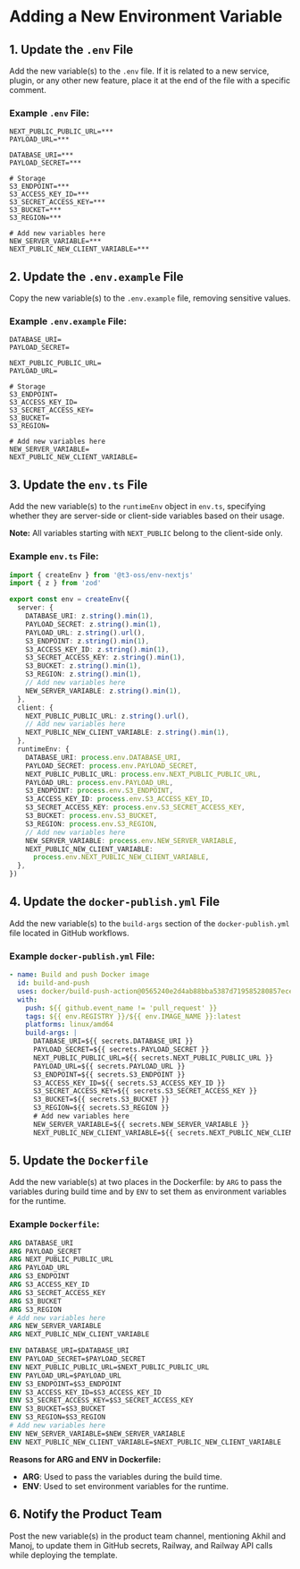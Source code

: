 # Adding a New Environment Variable

## 1. Update the `.env` File

Add the new variable(s) to the `.env` file. If it is related to a new service,
plugin, or any other new feature, place it at the end of the file with a
specific comment.

### Example `.env` File:

```env
NEXT_PUBLIC_PUBLIC_URL=***
PAYLOAD_URL=***

DATABASE_URI=***
PAYLOAD_SECRET=***

# Storage
S3_ENDPOINT=***
S3_ACCESS_KEY_ID=***
S3_SECRET_ACCESS_KEY=***
S3_BUCKET=***
S3_REGION=***

# Add new variables here
NEW_SERVER_VARIABLE=***
NEXT_PUBLIC_NEW_CLIENT_VARIABLE=***
```

## 2. Update the `.env.example` File

Copy the new variable(s) to the `.env.example` file, removing sensitive values.

### Example `.env.example` File:

```env
DATABASE_URI=
PAYLOAD_SECRET=

NEXT_PUBLIC_PUBLIC_URL=
PAYLOAD_URL=

# Storage
S3_ENDPOINT=
S3_ACCESS_KEY_ID=
S3_SECRET_ACCESS_KEY=
S3_BUCKET=
S3_REGION=

# Add new variables here
NEW_SERVER_VARIABLE=
NEXT_PUBLIC_NEW_CLIENT_VARIABLE=
```

## 3. Update the `env.ts` File

Add the new variable(s) to the `runtimeEnv` object in `env.ts`, specifying
whether they are server-side or client-side variables based on their usage.

**Note:** All variables starting with `NEXT_PUBLIC` belong to the client-side
only.

### Example `env.ts` File:

```typescript
import { createEnv } from '@t3-oss/env-nextjs'
import { z } from 'zod'

export const env = createEnv({
  server: {
    DATABASE_URI: z.string().min(1),
    PAYLOAD_SECRET: z.string().min(1),
    PAYLOAD_URL: z.string().url(),
    S3_ENDPOINT: z.string().min(1),
    S3_ACCESS_KEY_ID: z.string().min(1),
    S3_SECRET_ACCESS_KEY: z.string().min(1),
    S3_BUCKET: z.string().min(1),
    S3_REGION: z.string().min(1),
    // Add new variables here
    NEW_SERVER_VARIABLE: z.string().min(1),
  },
  client: {
    NEXT_PUBLIC_PUBLIC_URL: z.string().url(),
    // Add new variables here
    NEXT_PUBLIC_NEW_CLIENT_VARIABLE: z.string().min(1),
  },
  runtimeEnv: {
    DATABASE_URI: process.env.DATABASE_URI,
    PAYLOAD_SECRET: process.env.PAYLOAD_SECRET,
    NEXT_PUBLIC_PUBLIC_URL: process.env.NEXT_PUBLIC_PUBLIC_URL,
    PAYLOAD_URL: process.env.PAYLOAD_URL,
    S3_ENDPOINT: process.env.S3_ENDPOINT,
    S3_ACCESS_KEY_ID: process.env.S3_ACCESS_KEY_ID,
    S3_SECRET_ACCESS_KEY: process.env.S3_SECRET_ACCESS_KEY,
    S3_BUCKET: process.env.S3_BUCKET,
    S3_REGION: process.env.S3_REGION,
    // Add new variables here
    NEW_SERVER_VARIABLE: process.env.NEW_SERVER_VARIABLE,
    NEXT_PUBLIC_NEW_CLIENT_VARIABLE:
      process.env.NEXT_PUBLIC_NEW_CLIENT_VARIABLE,
  },
})
```

## 4. Update the `docker-publish.yml` File

Add the new variable(s) to the `build-args` section of the `docker-publish.yml`
file located in GitHub workflows.

### Example `docker-publish.yml` File:

```yaml
- name: Build and push Docker image
  id: build-and-push
  uses: docker/build-push-action@0565240e2d4ab88bba5387d719585280857ece09
  with:
    push: ${{ github.event_name != 'pull_request' }}
    tags: ${{ env.REGISTRY }}/${{ env.IMAGE_NAME }}:latest
    platforms: linux/amd64
    build-args: |
      DATABASE_URI=${{ secrets.DATABASE_URI }}
      PAYLOAD_SECRET=${{ secrets.PAYLOAD_SECRET }}
      NEXT_PUBLIC_PUBLIC_URL=${{ secrets.NEXT_PUBLIC_PUBLIC_URL }}
      PAYLOAD_URL=${{ secrets.PAYLOAD_URL }}
      S3_ENDPOINT=${{ secrets.S3_ENDPOINT }}
      S3_ACCESS_KEY_ID=${{ secrets.S3_ACCESS_KEY_ID }}
      S3_SECRET_ACCESS_KEY=${{ secrets.S3_SECRET_ACCESS_KEY }}
      S3_BUCKET=${{ secrets.S3_BUCKET }}
      S3_REGION=${{ secrets.S3_REGION }}
      # Add new variables here
      NEW_SERVER_VARIABLE=${{ secrets.NEW_SERVER_VARIABLE }}
      NEXT_PUBLIC_NEW_CLIENT_VARIABLE=${{ secrets.NEXT_PUBLIC_NEW_CLIENT_VARIABLE }}
```

## 5. Update the `Dockerfile`

Add the new variable(s) at two places in the Dockerfile: by `ARG` to pass the
variables during build time and by `ENV` to set them as environment variables
for the runtime.

### Example `Dockerfile`:

```Dockerfile
ARG DATABASE_URI
ARG PAYLOAD_SECRET
ARG NEXT_PUBLIC_PUBLIC_URL
ARG PAYLOAD_URL
ARG S3_ENDPOINT
ARG S3_ACCESS_KEY_ID
ARG S3_SECRET_ACCESS_KEY
ARG S3_BUCKET
ARG S3_REGION
# Add new variables here
ARG NEW_SERVER_VARIABLE
ARG NEXT_PUBLIC_NEW_CLIENT_VARIABLE

ENV DATABASE_URI=$DATABASE_URI
ENV PAYLOAD_SECRET=$PAYLOAD_SECRET
ENV NEXT_PUBLIC_PUBLIC_URL=$NEXT_PUBLIC_PUBLIC_URL
ENV PAYLOAD_URL=$PAYLOAD_URL
ENV S3_ENDPOINT=$S3_ENDPOINT
ENV S3_ACCESS_KEY_ID=$S3_ACCESS_KEY_ID
ENV S3_SECRET_ACCESS_KEY=$S3_SECRET_ACCESS_KEY
ENV S3_BUCKET=$S3_BUCKET
ENV S3_REGION=$S3_REGION
# Add new variables here
ENV NEW_SERVER_VARIABLE=$NEW_SERVER_VARIABLE
ENV NEXT_PUBLIC_NEW_CLIENT_VARIABLE=$NEXT_PUBLIC_NEW_CLIENT_VARIABLE
```

**Reasons for ARG and ENV in Dockerfile:**

- **ARG**: Used to pass the variables during the build time.
- **ENV**: Used to set environment variables for the runtime.

## 6. Notify the Product Team

Post the new variable(s) in the product team channel, mentioning Akhil and
Manoj, to update them in GitHub secrets, Railway, and Railway API calls while
deploying the template.
